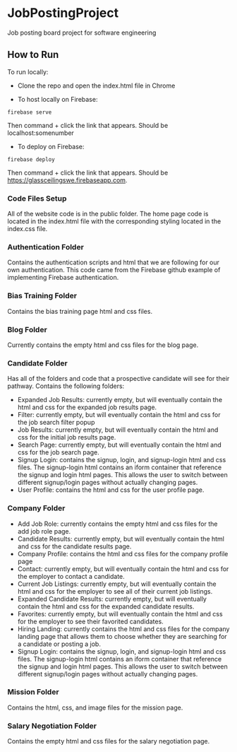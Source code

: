 # JobPostingProject
Job posting board project for software engineering

## How to Run
To run locally:
- Clone the repo and open the index.html file in Chrome

- To host locally on Firebase:
```
firebase serve
```
Then command + click the link that appears. Should be localhost:somenumber

- To deploy on Firebase:
```
firebase deploy
```
Then command + click the link that appears. Should be https://glassceilingswe.firebaseapp.com.

### Code Files Setup
All of the website code is in the public folder. The home page code is located in the index.html file with the corresponding styling located in the index.css file.

### Authentication Folder
Contains the authentication scripts and html that we are following for our own authentication. This code came from the Firebase github example of implementing Firebase authentication.

### Bias Training Folder 
Contains the bias training page html and css files. 

### Blog Folder
Currently contains the empty html and css files for the blog page. 

### Candidate Folder
Has all of the folders and code that a prospective candidate will see for their pathway. Contains the following folders:
- Expanded Job Results: currently empty, but will eventually contain the html and css for the expanded job results page.
- Filter: currently empty, but will eventually contain the html and css for the job search filter popup
- Job Results: currently empty, but will eventually contain the html and css for the initial job results page.
- Search Page: currently empty, but will eventually contain the html and css for the job search page.
- Signup Login: contains the signup, login, and signup-login html and css files. The signup-login html contains an iform container that reference the signup and login html pages. This allows the user to switch between different signup/login pages without actually changing pages.
- User Profile: contains the html and css for the user profile page. 

### Company Folder
- Add Job Role: currently contains the empty html and css files for the add job role page.
- Candidate Results: currently empty, but will eventually contain the html and css for the candidate results page.
- Company Profile: contains the html and css files for the company profile page
- Contact: currently empty, but will eventually contain the html and css for the employer to contact a candidate.
- Current Job Listings: currently empty, but will eventually contain the html and css for the employer to see all of their current job listings.
- Expanded Candidate Results: currently empty, but will eventually contain the html and css for the expanded candidate results.
- Favorites: currently empty, but will eventually contain the html and css for the employer to see their favorited candidates.
- Hiring Landing: currently contains the html and css files for the company landing page that allows them to choose whether they are searching for a candidate or posting a job.
- Signup Login: contains the signup, login, and signup-login html and css files. The signup-login html contains an iform container that reference the signup and login html pages. This allows the user to switch between different signup/login pages without actually changing pages.

### Mission Folder
Contains the html, css, and image files for the mission page.

### Salary Negotiation Folder
Contains the empty html and css files for the salary negotiation page.